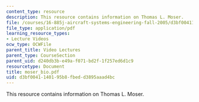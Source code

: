 ```yaml
---
content_type: resource
description: This resource contains information on Thomas L. Moser.
file: /courses/16-885j-aircraft-systems-engineering-fall-2005/d3bf0041140195b8fbedd3895aaad4bc_moser_bio.pdf
file_type: application/pdf
learning_resource_types:
- Lecture Videos
ocw_type: OCWFile
parent_title: Video Lectures
parent_type: CourseSection
parent_uid: d240db3b-e49a-f071-bd2f-1f257ed6d1c9
resourcetype: Document
title: moser_bio.pdf
uid: d3bf0041-1401-95b8-fbed-d3895aaad4bc
---
```

This resource contains information on Thomas L. Moser.

